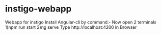 # instigo-webapp
Webapp for instigo
Install Angular-cli by command:- 
Now open 2 terminals
1)npm run start
2)ng serve
Type http://localhost:4200 in Browser
